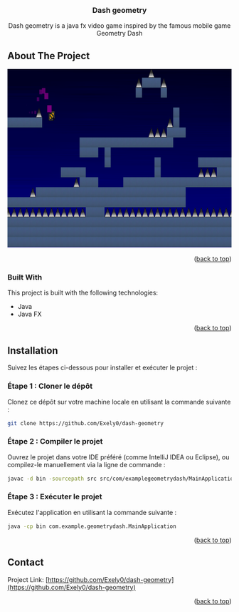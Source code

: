 <a id="readme-top"></a>

<!-- PROJECT LOGO -->
<br />
<div align="center">

<h3 align="center">Dash geometry</h3>

  <p align="center">
Dash geometry is a java fx video game inspired by the famous mobile game Geometry Dash
  </p>
</div>

<!-- ABOUT THE PROJECT -->

## About The Project

<div>
    <img src="/src/main/resources/assets/screenshot.png" alt="screenshot" width="800" height="400">
</div>

<p align="right">(<a href="#readme-top">back to top</a>)</p>

### Built With

This project is built with the following technologies:

- Java
- Java FX

<p align="right">(<a href="#readme-top">back to top</a>)</p>

## Installation

Suivez les étapes ci-dessous pour installer et exécuter le projet :

### Étape 1 : Cloner le dépôt

Clonez ce dépôt sur votre machine locale en utilisant la commande suivante :

```bash
git clone https://github.com/Exely0/dash-geometry
```

### Étape 2 : Compiler le projet

Ouvrez le projet dans votre IDE préféré (comme IntelliJ IDEA ou Eclipse), ou compilez-le manuellement via la ligne de commande :

```bash
javac -d bin -sourcepath src src/com/examplegeometrydash/MainApplication.java
```

### Étape 3 : Exécuter le projet

Exécutez l'application en utilisant la commande suivante :

```bash
java -cp bin com.example.geometrydash.MainApplication
```

<p align="right">(<a href="#readme-top">back to top</a>)</p>

## Contact

Project Link: [https://github.com/Exely0/dash-geometry](https://github.com/Exely0/dash-geometry)

<p align="right">(<a href="#readme-top">back to top</a>)</p>

